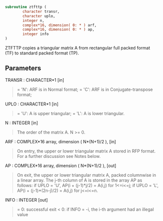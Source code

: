 ```fortran
subroutine ztfttp (
        character transr,
        character uplo,
        integer n,
        complex*16, dimension( 0: * ) arf,
        complex*16, dimension( 0: * ) ap,
        integer info
)
```

ZTFTTP copies a triangular matrix A from rectangular full packed
format (TF) to standard packed format (TP).

## Parameters
TRANSR : CHARACTER\*1 [in]
> = 'N':  ARF is in Normal format;
> = 'C':  ARF is in Conjugate-transpose format;

UPLO : CHARACTER\*1 [in]
> = 'U':  A is upper triangular;
> = 'L':  A is lower triangular.

N : INTEGER [in]
> The order of the matrix A. N >= 0.

ARF : COMPLEX\*16 array, dimension ( N\*(N+1)/2 ), [in]
> On entry, the upper or lower triangular matrix A stored in
> RFP format. For a further discussion see Notes below.

AP : COMPLEX\*16 array, dimension ( N\*(N+1)/2 ), [out]
> On exit, the upper or lower triangular matrix A, packed
> columnwise in a linear array. The j-th column of A is stored
> in the array AP as follows:
> if UPLO = 'U', AP(i + (j-1)\*j/2) = A(i,j) for 1<=i<=j;
> if UPLO = 'L', AP(i + (j-1)\*(2n-j)/2) = A(i,j) for j<=i<=n.

INFO : INTEGER [out]
> = 0:  successful exit
> < 0:  if INFO = -i, the i-th argument had an illegal value
